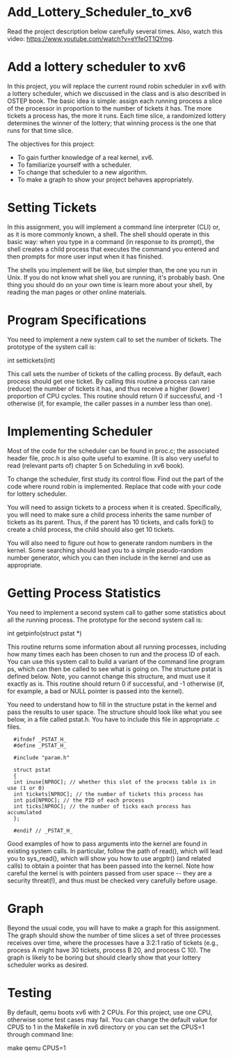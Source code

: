 # Add_Lottery_Scheduler_to_xv6

Read the project description below carefully several times. Also, watch this video: https://www.youtube.com/watch?v=eYfeOT1QYmg.

# Add a lottery scheduler to xv6
In this project, you will replace the current round robin scheduler in xv6 with a lottery scheduler, which we discussed in the class and is also described in OSTEP book. The basic idea is simple: assign each running process a slice of the processor in proportion to the number of tickets it has. The more tickets a process has, the more it runs. Each time slice, a randomized lottery determines the winner of the lottery; that winning process is the one that runs for that time slice.

The objectives for this project:

* To gain further knowledge of a real kernel, xv6.
* To familiarize yourself with a scheduler.
* To change that scheduler to a new algorithm.
* To make a graph to show your project behaves appropriately.


# Setting Tickets
In this assignment, you will implement a command line interpreter (CLI) or, as it is more commonly known, a shell. The shell should operate in this basic way: when you type in a command (in response to its prompt), the shell creates a child process that executes the command you entered and then prompts for more user input when it has finished.

The shells you implement will be like, but simpler than, the one you run in Unix. If you do not know what shell you are running, it's probably bash. One thing you should do on your own time is learn more about your shell, by reading the man pages or other online materials.


# Program Specifications
You need to implement a new system call to set the number of tickets. The prototype of the system call is:

int settickets(int)

This call sets the number of tickets of the calling process. By default, each process should get one ticket. By calling this routine a process can raise (reduce) the number of tickets it has, and thus receive a higher (lower) proportion of CPU cycles. This routine should return 0 if successful, and -1 otherwise (if, for example, the caller passes in a number less than one).

# Implementing Scheduler
Most of the code for the scheduler can be found in proc.c; the associated header file, proc.h is also quite useful to examine. (It is also very useful to read (relevant parts of) chapter 5 on Scheduling in xv6 book).

To change the scheduler, first study its control flow. Find out the part of the code where round robin is implemented. Replace that code with your code for lottery scheduler.

You will need to assign tickets to a process when it is created. Specifically, you will need to make sure a child process inherits the same number of tickets as its parent. Thus, if the parent has 10 tickets, and calls fork() to create a child process, the child should also get 10 tickets.

You will also need to figure out how to generate random numbers in the kernel. Some searching should lead you to a simple pseudo-random number generator, which you can then include in the kernel and use as appropriate.


# Getting Process Statistics
You need to implement a second system call to gather some statistics about all the running process. The prototype for the second system call is:

int getpinfo(struct pstat *)

This routine returns some information about all running processes, including how many times each has been chosen to run and the process ID of each. You can use this system call to build a variant of the command line program ps, which can then be called to see what is going on. The structure pstat is defined below. Note, you cannot change this structure, and must use it exactly as is. This routine should return 0 if successful, and -1 otherwise (if, for example, a bad or NULL pointer is passed into the kernel).

You need to understand how to fill in the structure pstat in the kernel and pass the results to user space. The structure should look like what you see below, in a file called pstat.h. You have to include this file in appropriate .c files.

      #ifndef _PSTAT_H_
      #define _PSTAT_H_

      #include "param.h"

      struct pstat
      { 
      int inuse[NPROC]; // whether this slot of the process table is in use (1 or 0)
      int tickets[NPROC]; // the number of tickets this process has
      int pid[NPROC]; // the PID of each process
      int ticks[NPROC]; // the number of ticks each process has accumulated 
      };

      #endif // _PSTAT_H_

Good examples of how to pass arguments into the kernel are found in existing system calls. In particular, follow the path of read(), which will lead you to sys_read(), which will show you how to use argptr() (and related calls) to obtain a pointer that has been passed into the kernel. Note how careful the kernel is with pointers passed from user space -- they are a security threat(!), and thus must be checked very carefully before usage.


# Graph
Beyond the usual code, you will have to make a graph for this assignment. The graph should show the number of time slices a set of three processes receives over time, where the processes have a 3:2:1 ratio of tickets (e.g., process A might have 30 tickets, process B 20, and process C 10). The graph is likely to be boring but should clearly show that your lottery scheduler works as desired.

# Testing
By default, qemu boots xv6 with 2 CPUs. For this project, use one CPU, otherwise some test cases may fail. You can change the default value for CPUS to 1 in the Makefile in xv6 directory or you can set the CPUS=1 through command line:

make qemu CPUS=1
